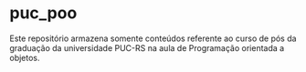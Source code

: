 # puc_poo
Este repositório armazena somente conteúdos referente ao curso de pós da graduação da universidade PUC-RS na aula de Programação orientada a objetos.
